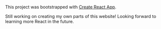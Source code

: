 This project was bootstrapped with [Create React App](https://github.com/facebookincubator/create-react-app).

Still working on creating my own parts of this website! Looking forward to learning more React in the future.